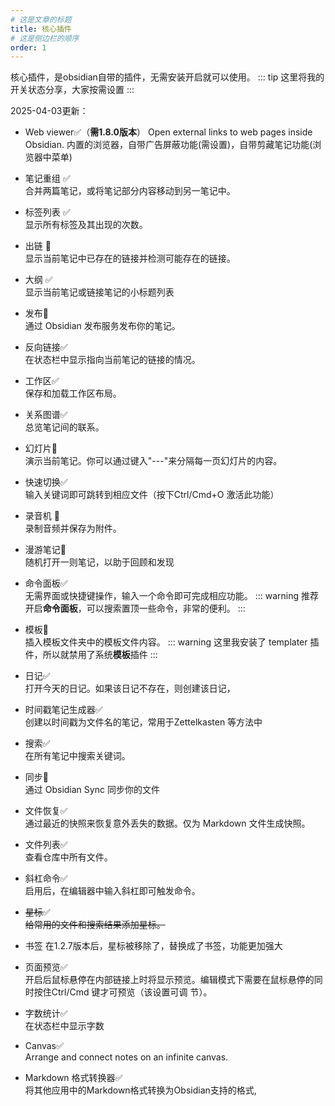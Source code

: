 ```yaml
---
# 这是文章的标题
title: 核心插件
# 这是侧边栏的顺序
order: 1
---
```

核心插件，是obsidian自带的插件，无需安装开启就可以使用。
::: tip
这里将我的开关状态分享，大家按需设置
:::

2025-04-03更新：
- Web viewer✅（**需1.8.0版本**）
Open external links to web pages inside Obsidian.
内置的浏览器，自带广告屏蔽功能(需设置)，自带剪藏笔记功能(浏览器中菜单)

- 笔记重组 ✅    
合并两篇笔记，或将笔记部分内容移动到另一笔记中。

- 标签列表 ✅  
显示所有标签及其出现的次数。

- 出链 🚫  
显示当前笔记中已存在的链接并检测可能存在的链接。

- 大纲 ✅  
显示当前笔记或链接笔记的小标题列表

- 发布🚫  
通过 Obsidian 发布服务发布你的笔记。

- 反向链接✅  
在状态栏中显示指向当前笔记的链接的情况。

- 工作区✅  
保存和加载工作区布局。

- 关系图谱✅  
总览笔记间的联系。

- 幻灯片🚫  
演示当前笔记。你可以通过键入"---"来分隔每一页幻灯片的内容。

- 快速切换✅  
输入关键词即可跳转到相应文件（按下Ctrl/Cmd+O 激活此功能）

- 录音机  🚫  
录制音频并保存为附件。

- 漫游笔记🚫  
随机打开一则笔记，以助于回顾和发现

- 命令面板✅  
无需界面或快捷键操作，输入一个命令即可完成相应功能。
::: warning
推荐开启**命令面板**，可以搜索置顶一些命令，非常的便利。
:::

- 模板🚫  
插入模板文件夹中的模板文件内容。
::: warning
这里我安装了 templater 插件，所以就禁用了系统**模板**插件
:::

- 日记✅  
打开今天的日记。如果该日记不存在，则创建该日记，

- 时间戳笔记生成器✅  
创建以时间戳为文件名的笔记，常用于Zettelkasten 等方法中

- 搜索✅  
在所有笔记中搜索关键词。

- 同步🚫  
通过 Obsidian Sync 同步你的文件

- 文件恢复✅  
通过最近的快照来恢复意外丢失的数据。仅为 Markdown 文件生成快照。

- 文件列表✅  
查看仓库中所有文件。

- 斜杠命令✅  
启用后，在编辑器中输入斜杠即可触发命令。

- ~~星标~~✅  
~~给常用的文件和搜索结果添加星标。~~

- 书签
在1.2.7版本后，星标被移除了，替换成了书签，功能更加强大

- 页面预览✅  
开启后鼠标悬停在内部链接上时将显示预览。编辑模式下需要在鼠标悬停的同时按住Ctrl/Cmd 键才可预览（该设置可调
节）。

- 字数统计✅  
在状态栏中显示字数

- Canvas✅  
Arrange and connect notes on an infinite canvas.

- Markdown 格式转换器✅  
将其他应用中的Markdown格式转换为Obsidian支持的格式,